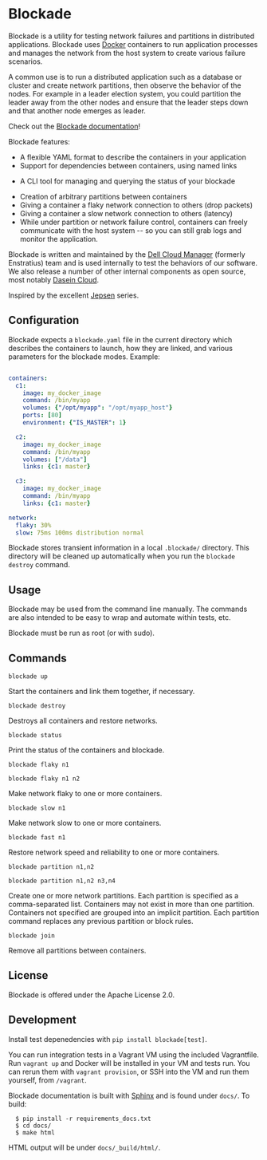 Blockade
========

Blockade is a utility for testing network failures and partitions in
distributed applications. Blockade uses [Docker](http://www.docker.io)
containers to run application processes and manages the network from
the host system to create various failure scenarios.

A common use is to run a distributed application such as a database
or cluster and create network partitions, then observe the behavior of
the nodes. For example in a leader election system, you could partition
the leader away from the other nodes and ensure that the leader steps
down and that another node emerges as leader.

Check out the [Blockade documentation](http://blockade.readthedocs.org)!

Blockade features:

* A flexible YAML format to describe the containers in your application
* Support for dependencies between containers, using named links
- A CLI tool for managing and querying the status of your blockade
* Creation of arbitrary partitions between containers
* Giving a container a flaky network connection to others (drop packets)
* Giving a container a slow network connection to others (latency)
* While under partition or network failure control, containers can
  freely communicate with the host system -- so you can still grab logs
  and monitor the application.

Blockade is written and maintained by the
[Dell Cloud Manager](http://www.enstratius.com) (formerly Enstratius)
team and is used internally to test the behaviors of our software.
We also release a number of other internal components as open source,
most notably [Dasein Cloud](http://dasein.org).

Inspired by the excellent [Jepsen](http://aphyr.com/tags/jepsen) series.


Configuration
-------------

Blockade expects a ``blockade.yaml`` file in the current directory which
describes the containers to launch, how they are linked, and various
parameters for the blockade modes. Example:


```yaml

containers:
  c1:
    image: my_docker_image
    command: /bin/myapp
    volumes: {"/opt/myapp": "/opt/myapp_host"}
    ports: [80]
    environment: {"IS_MASTER": 1}

  c2:
    image: my_docker_image
    command: /bin/myapp
    volumes: ["/data"]
    links: {c1: master}

  c3:
    image: my_docker_image
    command: /bin/myapp
    links: {c1: master}

network:
  flaky: 30%
  slow: 75ms 100ms distribution normal
```

Blockade stores transient information in a local ``.blockade/`` directory.
This directory will be cleaned up automatically when you run the
``blockade destroy`` command.


Usage
-----

Blockade may be used from the command line manually. The commands are also
intended to be easy to wrap and automate within tests, etc.

Blockade must be run as root (or with sudo).


Commands
--------

``blockade up``

Start the containers and link them together, if necessary.


``blockade destroy``

Destroys all containers and restore networks.


``blockade status``

Print the status of the containers and blockade.


``blockade flaky n1``

``blockade flaky n1 n2``

Make network flaky to one or more containers.


``blockade slow n1``

Make network slow to one or more containers.


``blockade fast n1``

Restore network speed and reliability to one or more containers.


``blockade partition n1,n2``

``blockade partition n1,n2 n3,n4``

Create one or more network partitions. Each partition is specified as a
comma-separated list. Containers may not exist in more than one partition.
Containers not specified are grouped into an implicit partition. Each
partition command replaces any previous partition or block rules.


``blockade join``

Remove all partitions between containers.

License
-------

Blockade is offered under the Apache License 2.0.

Development
-----------

Install test depenedencies with ``pip install blockade[test]``.

You can run integration tests in a Vagrant VM using the included Vagrantfile.
Run ``vagrant up`` and Docker will be installed in your VM and tests run.
You can rerun them with ``vagrant provision``, or SSH into the VM and run
them yourself, from ``/vagrant``.

Blockade documentation is built with [Sphinx](http://sphinx-doc.org) and is
found under ``docs/``. To build:

```
  $ pip install -r requirements_docs.txt
  $ cd docs/
  $ make html
```

HTML output will be under ``docs/_build/html/``.
